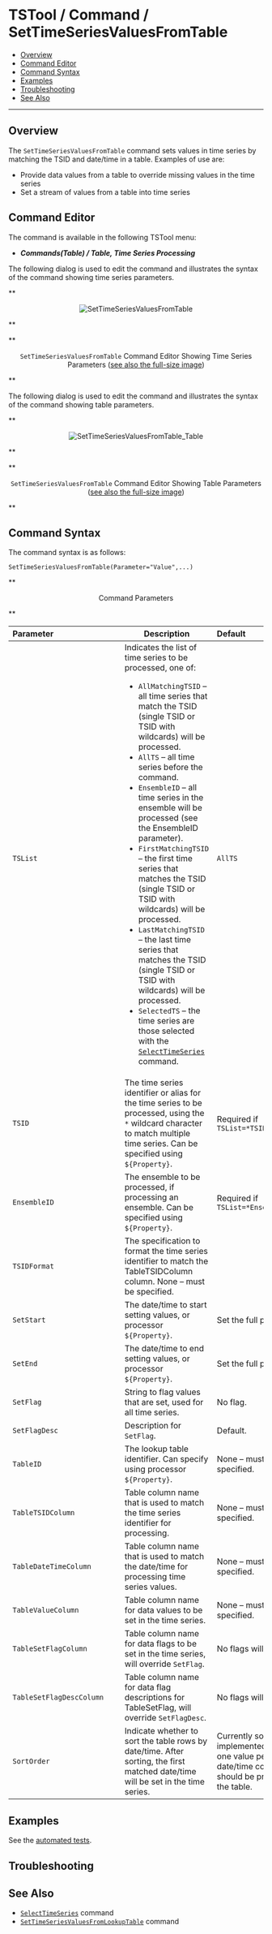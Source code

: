 # TSTool / Command / SetTimeSeriesValuesFromTable #

*   [Overview](#overview)
*   [Command Editor](#command-editor)
*   [Command Syntax](#command-syntax)
*   [Examples](#examples)
*   [Troubleshooting](#troubleshooting)
*   [See Also](#see-also)

-------------------------

## Overview ##

The `SetTimeSeriesValuesFromTable` command sets values in time series by matching the TSID and date/time in a table.  Examples of use are:

*   Provide data values from a table to override missing values in the time series
*   Set a stream of values from a table into time series

## Command Editor ##

The command is available in the following TSTool menu:

*   ***Commands(Table) / Table, Time Series Processing***

The following dialog is used to edit the command and illustrates the syntax of the command showing time series parameters.

**<p style="text-align: center;">
![SetTimeSeriesValuesFromTable](SetTimeSeriesValuesFromTable.png)
</p>**

**<p style="text-align: center;">
`SetTimeSeriesValuesFromTable` Command Editor Showing Time Series Parameters (<a href="../SetTimeSeriesValuesFromTable.png">see also the full-size image</a>)
</p>**

The following dialog is used to edit the command and illustrates the syntax of the command showing table parameters.

**<p style="text-align: center;">
![SetTimeSeriesValuesFromTable_Table](SetTimeSeriesValuesFromTable_Table.png)
</p>**

**<p style="text-align: center;">
`SetTimeSeriesValuesFromTable` Command Editor Showing Table Parameters (<a href="../SetTimeSeriesValuesFromTable_Table.png">see also the full-size image</a>)
</p>**

## Command Syntax ##

The command syntax is as follows:

```text
SetTimeSeriesValuesFromTable(Parameter="Value",...)
```
**<p style="text-align: center;">
Command Parameters
</p>**

|**Parameter**&nbsp;&nbsp;&nbsp;&nbsp;&nbsp;&nbsp;&nbsp;&nbsp;&nbsp;&nbsp;&nbsp;&nbsp;&nbsp;&nbsp;&nbsp;&nbsp;&nbsp;&nbsp;&nbsp;&nbsp;&nbsp;&nbsp;&nbsp;&nbsp;&nbsp;&nbsp;&nbsp;&nbsp;&nbsp;|**Description**|**Default**&nbsp;&nbsp;&nbsp;&nbsp;&nbsp;&nbsp;&nbsp;&nbsp;&nbsp;&nbsp;&nbsp;&nbsp;&nbsp;&nbsp;&nbsp;&nbsp;&nbsp;&nbsp;&nbsp;&nbsp;&nbsp;&nbsp;&nbsp;&nbsp;&nbsp;&nbsp;&nbsp;|
|--------------|-----------------|-----------------|
|`TSList`|Indicates the list of time series to be processed, one of:<br><ul><li>`AllMatchingTSID` – all time series that match the TSID (single TSID or TSID with wildcards) will be processed.</li><li>`AllTS` – all time series before the command.</li><li>`EnsembleID` – all time series in the ensemble will be processed (see the EnsembleID parameter).</li><li>`FirstMatchingTSID` – the first time series that matches the TSID (single TSID or TSID with wildcards) will be processed.</li><li>`LastMatchingTSID` – the last time series that matches the TSID (single TSID or TSID with wildcards) will be processed.</li><li>`SelectedTS` – the time series are those selected with the [`SelectTimeSeries`](../SelectTimeSeries/SelectTimeSeries.md) command.</li></ul> | `AllTS` |
|`TSID`|The time series identifier or alias for the time series to be processed, using the `*` wildcard character to match multiple time series.  Can be specified using `${Property}`.|Required if `TSList=*TSID`|
|`EnsembleID`|The ensemble to be processed, if processing an ensemble. Can be specified using `${Property}`.|Required if `TSList=*EnsembleID`|
|`TSIDFormat`|The specification to format the time series identifier to match the TableTSIDColumn column.  None – must be specified.|
|`SetStart`|The date/time to start setting values, or processor `${Property}`.|Set the full period.|
|`SetEnd`|The date/time to end setting values, or processor `${Property}`.|Set the full period.|
|`SetFlag`|String to flag values that are set, used for all time series.|No flag.|
|`SetFlagDesc`|Description for `SetFlag`.|Default.|
|`TableID`|The lookup table identifier.  Can specify using processor `${Property}`.|None – must be specified.|
|`TableTSIDColumn`|Table column name that is used to match the time series identifier for processing.|None – must be specified.|
|`TableDateTimeColumn`|Table column name that is used to match the date/time for processing time series values.|None – must be specified.|
|`TableValueColumn`|Table column name for data values to be set in the time series.|None – must be specified.|
|`TableSetFlagColumn`|Table column name for data flags to be set in the time series, will override `SetFlag`.|No flags will be set.|
|`TableSetFlagDescColumn`|Table column name for data flag descriptions for TableSetFlag, will override `SetFlagDesc`.|No flags will be set.|
|`SortOrder`|Indicate whether to sort the table rows by date/time.  After sorting, the first matched date/time will be set in the time series.|Currently sorting is not implemented – only one value per TSID-date/time combination should be present in the table.|

## Examples ##

See the [automated tests](https://github.com/OpenCDSS/cdss-app-tstool-test/tree/master/test/commands/SetTimeSeriesValuesFromTable).

## Troubleshooting ##

## See Also ##

*   [`SelectTimeSeries`](../SelectTimeSeries/SelectTimeSeries.md) command
*   [`SetTimeSeriesValuesFromLookupTable`](../SetTimeSeriesValuesFromLookupTable/SetTimeSeriesValuesFromLookupTable.md) command
